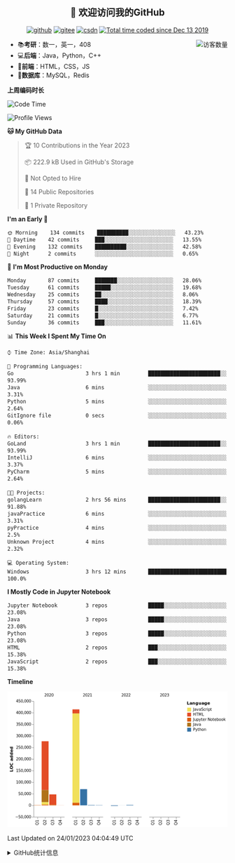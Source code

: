 <h2 align="center">👋 欢迎访问我的GitHub</h2>
<p align="center">
  <a href="https://github.com/eternidad33"><img src="https://img.shields.io/badge/GitHub-ff79c6" alt="github"></a>
  <a href="https://gitee.com/eternidad33"><img src="https://img.shields.io/badge/Gitee-fe7300" alt="gitee"></a>
  <a href="https://blog.csdn.net/qq_42907802"><img src="https://img.shields.io/badge/CSDN-cf000e" alt="csdn"></a>
  <a href="https://wakatime.com/@Tian"><img src="https://wakatime.com/badge/user/938325ad-aa1b-4e8a-8efd-04fff7660bd5.svg" alt="Total time coded since Dec 13 2019" /></a>
</p>

<img align='right' src="https://profile-counter.glitch.me/eternidad33/count.svg" alt="访客数量"/>

- 📚**考研**：数一，英一，408
- 💻**后端**：Java，Python，C++
- 📝**前端**：HTML，CSS，JS
- 💼**数据库**：MySQL，Redis

**上周编码时长**  

<!--START_SECTION:waka-->
![Code Time](http://img.shields.io/badge/Code%20Time-1%2C106%20hrs%2018%20mins-blue)

![Profile Views](http://img.shields.io/badge/Profile%20Views-0-blue)

**🐱 My GitHub Data** 

> 🏆 10 Contributions in the Year 2023
 > 
> 📦 222.9 kB Used in GitHub's Storage 
 > 
> 🚫 Not Opted to Hire
 > 
> 📜 14 Public Repositories 
 > 
> 🔑 1 Private Repository 
 > 
**I'm an Early 🐤** 

```text
🌞 Morning    134 commits    ██████████░░░░░░░░░░░░░░░   43.23% 
🌆 Daytime    42 commits     ███░░░░░░░░░░░░░░░░░░░░░░   13.55% 
🌃 Evening    132 commits    ██████████░░░░░░░░░░░░░░░   42.58% 
🌙 Night      2 commits      ░░░░░░░░░░░░░░░░░░░░░░░░░   0.65%

```
📅 **I'm Most Productive on Monday** 

```text
Monday       87 commits     ███████░░░░░░░░░░░░░░░░░░   28.06% 
Tuesday      61 commits     █████░░░░░░░░░░░░░░░░░░░░   19.68% 
Wednesday    25 commits     ██░░░░░░░░░░░░░░░░░░░░░░░   8.06% 
Thursday     57 commits     ████░░░░░░░░░░░░░░░░░░░░░   18.39% 
Friday       23 commits     █░░░░░░░░░░░░░░░░░░░░░░░░   7.42% 
Saturday     21 commits     █░░░░░░░░░░░░░░░░░░░░░░░░   6.77% 
Sunday       36 commits     ███░░░░░░░░░░░░░░░░░░░░░░   11.61%

```


📊 **This Week I Spent My Time On** 

```text
⌚︎ Time Zone: Asia/Shanghai

💬 Programming Languages: 
Go                       3 hrs 1 min         ███████████████████████░░   93.99% 
Java                     6 mins              ░░░░░░░░░░░░░░░░░░░░░░░░░   3.31% 
Python                   5 mins              ░░░░░░░░░░░░░░░░░░░░░░░░░   2.64% 
GitIgnore file           0 secs              ░░░░░░░░░░░░░░░░░░░░░░░░░   0.06%

🔥 Editors: 
GoLand                   3 hrs 1 min         ███████████████████████░░   93.99% 
IntelliJ                 6 mins              ░░░░░░░░░░░░░░░░░░░░░░░░░   3.37% 
PyCharm                  5 mins              ░░░░░░░░░░░░░░░░░░░░░░░░░   2.64%

🐱‍💻 Projects: 
golangLearn              2 hrs 56 mins       ███████████████████████░░   91.88% 
javaPractice             6 mins              ░░░░░░░░░░░░░░░░░░░░░░░░░   3.31% 
pyPractice               4 mins              ░░░░░░░░░░░░░░░░░░░░░░░░░   2.5% 
Unknown Project          4 mins              ░░░░░░░░░░░░░░░░░░░░░░░░░   2.32%

💻 Operating System: 
Windows                  3 hrs 12 mins       █████████████████████████   100.0%

```

**I Mostly Code in Jupyter Notebook** 

```text
Jupyter Notebook         3 repos             █████░░░░░░░░░░░░░░░░░░░░   23.08% 
Java                     3 repos             █████░░░░░░░░░░░░░░░░░░░░   23.08% 
Python                   3 repos             █████░░░░░░░░░░░░░░░░░░░░   23.08% 
HTML                     2 repos             ███░░░░░░░░░░░░░░░░░░░░░░   15.38% 
JavaScript               2 repos             ███░░░░░░░░░░░░░░░░░░░░░░   15.38%

```


**Timeline**

![Chart not found](https://raw.githubusercontent.com/eternidad33/eternidad33/master/charts/bar_graph.png) 


 Last Updated on 24/01/2023 04:04:49 UTC
<!--END_SECTION:waka-->

<details>
<summary>GitHub统计信息</summary>

<br/>

> 动态太少，不好意思展示
> 
> 下面的GitHub统计信息是来自于[github-readme-stats](https://github.com/anuraghazra/github-readme-stats)项目，里边有[中文文档](https://github.com/anuraghazra/github-readme-stats/blob/master/readme_cn.md)

<a href="https://github.com/eternidad33/eternidad33">
  <img align="center" src="https://github-readme-stats.anuraghazra1.vercel.app/api?username=eternidad33&show_icons=true" />
</a>
</details>


